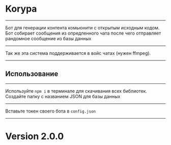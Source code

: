 # Korypa

---

Бот для генерации контента комьюнити с открытым исходным кодом. Бот собирает сообщения из опредленного чата после чего отправляет рандомное сообщение из базы данных

---

Так же эта система поддерживается в войс чатах (нужен ffmpeg).

---

## Использование

---

Используйте `npm i` в терминале для скачивания всех библиотек. 
Создайте папку с названием JSON для базы данных

---

Вставьте токен своего бота в `config.json`

---

# Version 2.0.0
